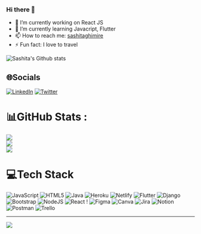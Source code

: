 ### Hi there 👋

- 🔭 I’m currently working on React JS
- 🌱 I’m currently learning Javacript, Flutter
- 📫 How to reach me: [sashitaghimire]([https://sashitaghimire-2d83a.web.app/](https://sashitaghimire.netlify.app/))
- ⚡ Fun fact: I love to travel

![Sashita's Github stats](https://github-readme-stats.vercel.app/api?username=sashitaghimire&show_icons=true&count_private=true&theme=radical)

## 🌐Socials
[![LinkedIn](https://img.shields.io/badge/LinkedIn-%230077B5.svg?logo=linkedin&logoColor=white)](https://www.linkedin.com/in/sashita-ghimire/) [![Twitter](https://img.shields.io/badge/Twitter-%231DA1F2.svg?logo=Twitter&logoColor=white)]((https://twitter.com/sashita_ghimire)) 


# 📊GitHub Stats :
![](https://github-readme-stats.vercel.app/api?username=sashitaghimire&theme=dark&hide_border=false&include_all_commits=false&count_private=true)<br/>
![](https://github-readme-streak-stats.herokuapp.com/?user=sashitaghimire&theme=dark&hide_border=false)<br/>
![](https://github-readme-stats.vercel.app/api/top-langs/?username=sashitaghimire&theme=dark&hide_border=false&include_all_commits=false&count_private=true&layout=compact)

<!-- ## 🏆GitHub Trophies
![](https://github-profile-trophy.vercel.app/?username=sashitaghimire&theme=flat&no-frame=false&no-bg=true&margin-w=4) -->

# 💻Tech Stack
 ![JavaScript](https://img.shields.io/badge/javascript-%23323330.svg?style=for-the-badge&logo=javascript&logoColor=%23F7DF1E) ![HTML5](https://img.shields.io/badge/html5-%23E34F26.svg?style=for-the-badge&logo=html5&logoColor=white) ![Java](https://img.shields.io/badge/java-%23ED8B00.svg?style=for-the-badge&logo=java&logoColor=white) ![Heroku](https://img.shields.io/badge/heroku-%23430098.svg?style=for-the-badge&logo=heroku&logoColor=white) ![Netlify](https://img.shields.io/badge/netlify-%23000000.svg?style=for-the-badge&logo=netlify&logoColor=#00C7B7) ![Flutter](https://img.shields.io/badge/Flutter-%2302569B.svg?style=for-the-badge&logo=Flutter&logoColor=white) ![Django](https://img.shields.io/badge/django-%23092E20.svg?style=for-the-badge&logo=django&logoColor=white)  ![Bootstrap](https://img.shields.io/badge/bootstrap-%23563D7C.svg?style=for-the-badge&logo=bootstrap&logoColor=white) ![NodeJS](https://img.shields.io/badge/node.js-6DA55F?style=for-the-badge&logo=node.js&logoColor=white) ![React](https://img.shields.io/badge/react-%2320232a.svg?style=for-the-badge&logo=react&logoColor=%2361DAFB) !  	![Figma](https://img.shields.io/badge/figma-%23F24E1E.svg?style=for-the-badge&logo=figma&logoColor=white) ![Canva](https://img.shields.io/badge/Canva-%2300C4CC.svg?style=for-the-badge&logo=Canva&logoColor=white) ![Jira](https://img.shields.io/badge/jira-%230A0FFF.svg?style=for-the-badge&logo=jira&logoColor=white) ![Notion](https://img.shields.io/badge/Notion-%23000000.svg?style=for-the-badge&logo=notion&logoColor=white) ![Postman](https://img.shields.io/badge/Postman-FF6C37?style=for-the-badge&logo=postman&logoColor=white) ![Trello](https://img.shields.io/badge/Trello-%23026AA7.svg?style=for-the-badge&logo=Trello&logoColor=white) 

---
[![](https://visitcount.itsvg.in/api?id=sashitaghimire&icon=0&color=3)](https://visitcount.itsvg.in)


